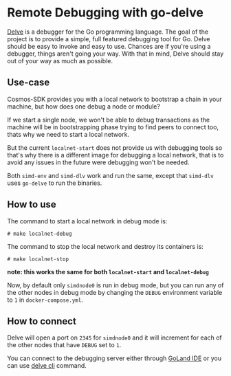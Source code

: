# Remote Debugging with go-delve

[Delve](https://github.com/go-delve/delve) is a debugger for the Go programming language. The goal of the project is to provide a simple, full featured debugging tool for Go. Delve should be easy to invoke and easy to use. Chances are if you're using a debugger, things aren't going your way. With that in mind, Delve should stay out of your way as much as possible.

## Use-case

Cosmos-SDK provides you with a local network to bootstrap a chain in your machine, but how does one debug a node or module?

If we start a single node, we won't be able to debug transactions as the machine will be in bootstrapping phase trying to find peers to connect too, thats why we need to start a local network.

But the current `localnet-start` does not provide us with debugging tools so that's why there is a different image for debugging a local network, that is to avoid any issues in the future were debugging won't be needed.

Both `simd-env` and `simd-dlv` work and run the same, except that `simd-dlv` uses `go-delve` to run the binaries.

## How to use

The command to start a local network in debug mode is:
```shell
# make localnet-debug
```

The command to stop the local network and destroy its containers is:
```shell
# make localnet-stop
```
__note: this works the same for both `localnet-start` and `localnet-debug`__

Now, by default only `simdnode0` is run in debug mode, but you can run any of the other nodes in debug mode by changing the `DEBUG` environment variable to `1` in `docker-compose.yml`.

## How to connect

Delve will open a port on `2345` for `simdnode0` and it will increment for each of the other nodes that have `DEBUG` set to `1`.

You can connect to the debugging server either through [GoLand IDE](https://www.jetbrains.com/help/go/attach-to-running-go-processes-with-debugger.html)  or you can use  [delve cli](https://github.com/go-delve/delve/blob/master/Documentation/usage/dlv_connect.md) command.
